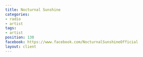 ```yaml
---
title: Nocturnal Sunshine
categories:
- radio
- artist
tags:
- artist
position: 130
facebook: https://www.facebook.com/NocturnalSunshineOfficial
layout: client
---
```


